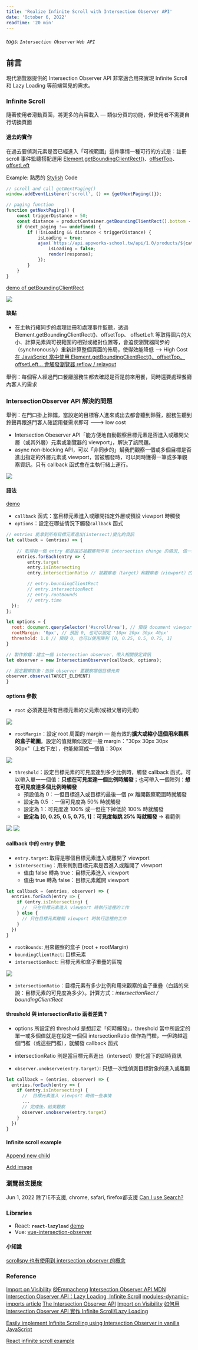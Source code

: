 ```yaml
---
title: 'Realize Infinite Scroll with Intersection Observer API'
date: 'October 6, 2022'
readTime: '20 min'
---
```

<!-- # 使用 Intersection Observer API 實現 Infinite Scroll
 -->
###### tags: `Intersection Observer` `Web API`

## 前言
現代瀏覽器提供的 Intersection Observer API 非常適合用來實現 Infinite Scroll 和 Lazy Loading 等前端常見的需求。

### Infinite Scroll
隨著使用者滑動頁面，將更多的內容載入 — 類似分頁的功能，但使用者不需要自行切換頁面

#### 過去的實作
在過去要偵測元素是否已經進入「可視範圍」這件事情一種可行的方式是：註冊 scroll 事件監聽搭配運用 [Element.getBoundingClientRect()](https://developer.mozilla.org/zh-CN/docs/Web/API/Element/getBoundingClientRect)、[offsetTop](https://developer.mozilla.org/zh-CN/docs/Web/API/HTMLElement/offsetTop)、[offsetLeft](https://developer.mozilla.org/zh-CN/docs/Web/API/HTMLElement/offsetLeft)

Example: 熟悉的 [Stylish](https://codewjoy.github.io/Stylish-Web-Joy/) Code
```javascript
// scroll and call getNextPaging()
window.addEventListener('scroll', () => {getNextPaging()});

// paging function
function getNextPaging() { 
    const triggerDistance = 50;
    const distance = productContainer.getBoundingClientRect().bottom - window.innerHeight;
    if (next_paging !== undefined) {
        if (!isLoading && distance < triggerDistance) {
            isLoading = true;
            ajax(`https://api.appworks-school.tw/api/1.0/products/${category}?paging=${next_paging}`, function (response) {
                isLoading = false;
                render(response);
            }); 
        }
    }     
}
```
[demo of getBoundingClientRect](https://bqv9r.csb.app/)

![](https://i.imgur.com/5ENiqSl.png)

#### 缺點
* 在主執行緒同步的處理註冊和處理事件監聽，透過 Element.getBoundingClientRect()、offsetTop、 offsetLeft 等取得圖片的大小、計算元素與可視範圍的相對或絕對位置等，會迫使瀏覽器同步的（synchronously）重新計算整個頁面的佈局，使得效能降低 —> High Cost
[在 JavaScript 當中使用 Element.getBoundingClientRect()、offsetTop、 offsetLeft... 會觸發瀏覽器 reflow / relayout](https://gist.github.com/paulirish/5d52fb081b3570c81e3a)

舉例：每個客人經過門口餐廳服務生都去確認是否是前來用餐，同時還要處理餐廳內客人的需求

### IntersectionObserver API 解決的問題
舉例：在門口掛上鈴鐺，當設定的目標客人進來或出去都會聽到鈴聲，服務生聽到鈴聲再跟進門客人確認用餐需求即可 ---> low cost
* Intersection Obeserver API「能方便地自動觀察目標元素是否進入或離開父層（或其外層）元素或瀏覽器的 viewport」，解決了該問題。
* async non-blocking API，可以「非同步的」幫我們觀察一個或多個目標是否進出指定的外層元素或 viewport，當被觸發時，可以同時獲得一筆或多筆觀察資訊。只有 callback 函式會在主執行緒上運行。

![](https://i.imgur.com/OLwYQmI.png)

#### 語法
[demo](https://codepen.io/yichenhung/pen/wvmgawO?editors=0010)
- `callback` 函式：當目標元素進入或離開指定外層或預設 viewport 時觸發
- `options`：設定在哪些情況下觸發`callback` 函式
```javascript
// entries 能拿到所有目標元素進出(intersect)變化的資訊
let callback = (entries) => {
    
    // 取得每一個 entry 都是描述被觀察物件有 intersection change 的情況, 做一些處理或工作
    entries.forEach(entry => {
        entry.target
        entry.isIntersecting
        entry.intersectionRatio // 被觀察者（target）和觀察者（viewport）的重疊比例

        // entry.boundingClientRect
        // entry.intersectionRect
        // entry.rootBounds
        // entry.time
  });
};

let options = {
  root: document.querySelector('#scrollArea'), // 預設 document viewport
  rootMargin: '0px', // 預設 0, 也可以設定 '10px 20px 30px 40px'
  threshold: 1.0 // 預設 0, 也可以使用陣列 [0, 0.25, 0.5, 0.75, 1]
}

// 製作鈴鐺：建立一個 intersection observer，帶入相關設定資訊
let observer = new IntersectionObserver(callback, options);

// 設定觀察對象：告訴 observer 要觀察哪個目標元素
observer.observe(TARGET_ELEMENT)
}
```
#### options 參數
- `root` 必須要是所有目標元素的父元素(或祖父層的元素)

![](https://i.imgur.com/aWZy7jw.png)
- `rootMargin`：設定 root 周圍的 margin — 能有效的**擴大或縮小這個用來觀察的盒子範圍**。設定的值就類似設定一般 margin："30px 30px 30px 30px"（上右下左），也能縮寫成一個值：30px

![](https://i.imgur.com/wl76ich.png)
- `threshold`：設定目標元素的可見度達到多少比例時，觸發 callback 函式。可以帶入單一一個值：**只想在可見度達一個比例時觸發**；也可帶入一個陣列：**想在可見度達多個比例時觸發** 
    - 預設值為 0：一但目標進入或目標的最後一個 px 離開觀察範圍時就觸發
    - 設定為 0.5 ：一但可見度為 50% 時就觸發
    - 設定為 1：可見度達 100% 或一但往下掉低於 100% 時就觸發
    - **設定為 [0, 0.25, 0.5, 0.75, 1]：可見度每跳 25% 時就觸發** -> 看範例

![](https://i.imgur.com/0p1139z.png)
![](https://i.imgur.com/MulbGt7.png)
#### callback 中的 entry 參數
- `entry.target`: 取得是哪個目標元素進入或離開了 viewport
- `isIntersecting`：用來判別目標元素是否進入或離開了 viewport
    - 值由 false 轉為 true：目標元素進入 viewport
    - 值由 true 轉為 false：目標元素離開 viewport
```javascript
let callback = (entries, observer) => {
  entries.forEach(entry => {
    if (entry.isIntersecting) {
      //  只在目標元素進入 viewport 時執行這裡的工作
    } else {
      // 只在目標元素離開 viewport 時執行這裡的工作
    }
  })
}
```
- `rootBounds`: 用來觀察的盒子 (root + rootMargin)
- `boundingClientRect`: 目標元素
- `intersectionRect`: 目標元素和盒子重疊的區塊

![](https://i.imgur.com/yOg66o8.png)

- `intersectionRatio`：目標元素有多少比例和用來觀察的盒子重疊（白話的來說：目標元素的可見度為多少）。計算方式：*intersectionRect / boundingClientRect*

#### threshold 與 intersectionRatio 兩者差異 ?
- options 所設定的 threshold 是想訂定「何時觸發」，threshold 當中所設定的單一或多個值就是在設定一個個 intersectionRatio 值作為門檻，一但跨越這個門檻（或這些門檻），就觸發 callback 函式
- intersectionRatio 則是當目標元素進出（intersect）變化當下的即時資訊

- `observer.unobserve(entry.target)`: 只想一次性偵測目標對象的進入或離開
```javascript
let callback = (entries, observer) => {
  entries.forEach(entry => {
    if (entry.isIntersecting) {
      //  目標元素進入 viewport 時做一些事情
      ...
      // 完成後，結束觀察
      observer.unobserve(entry.target)
    } 
  })
}
```
#### Infinite scroll example
[Append new child](https://codepen.io/shubochao/pen/NWPpQGG)

[Add image](https://codepen.io/yichenhung/pen/poLwLzz)

### 瀏覽器支援度
Jun 1, 2022 除了IE不支援, chrome, safari, firefox都支援 
[Can I use Search?](https://caniuse.com/?search=Intersection%20Observer)

### Libraries
- React: **`react-lazyload`** [demo](https://codesandbox.io/s/lazy-loading-images-iu3fsr?file=/src/LazyImage.js)
- Vue: [vue-intersection-observer](https://www.npmjs.com/package/vue-intersection-observer)

#### 小知識
[scrollspy 也有使用到 intersection observer 的概念](https://bootstrap5.hexschool.com/docs/5.0/components/scrollspy/)

### Reference
[Import on Visibility](https://hackmd.io/@Emmacheng/SyQInMaI9) [@Emmacheng](https://github.com/ecolip) 
[Intersection Observer API MDN](https://developer.mozilla.org/en-US/docs/Web/API/Intersection_Observer_API)
[Intersection Observer API：Lazy Loading, Infinite Scroll](https://medium.com/%E9%BA%A5%E5%85%8B%E7%9A%84%E5%8D%8A%E8%B7%AF%E5%87%BA%E5%AE%B6%E7%AD%86%E8%A8%98/%E8%AA%8D%E8%AD%98-intersection-observer-api-%E5%AF%A6%E4%BD%9C-lazy-loading-%E5%92%8C-infinite-scroll-c8d434ad218c)
[modules-dynamic-imports article](https://javascript.info/modules-dynamic-imports)
[The Intersection Observer API](https://blog.arnellebalane.com/the-intersection-observer-api-d441be0b088d)
[Import on Visibility](https://hackmd.io/@Emmacheng/SyQInMaI9)
[如何用 Intersection Observer API 實作 Infinite Scroll/Lazy Loading](https://shubo.io/intersection-observer-api/)

[Easily implement Infinite Scrolling using Intersection Observer in vanilla JavaScript](https://dev.to/il3ven/easily-implement-infinite-scrolling-using-intersection-observer-in-vanilla-javascript-5695)

[React infinite scroll example](https://codesandbox.io/s/infinite-scroll-with-intersection-observer-3bps7?file=/src/App.js)